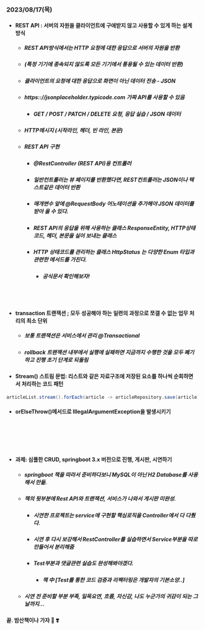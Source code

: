 ### 2023/08/17(목)
* #### REST API : 서버의 자원을 클라이언트에 구애받지 않고 사용할 수 있게 하는 설계 방식
  * ##### REST API방식에서는 HTTP 요청에 대한 응답으로 서버의 자원을 반환
  * ##### (특정 기기에 종속되지 않도록 모든 기기에서 통용될 수 있는 데이터 반환)
  * ##### 클라이언트의 요청에 대한 응답으로 화면이 아닌 데이터 전송 - JSON
  * ##### https:://jsonplaceholder.typicode.com 가짜 API를 사용할 수 있음
    * ##### GET / POST / PATCH / DELETE 요청, 응답 실습 / JSON 데이터
  * ##### HTTP메시지 (시작라인, 헤더, 빈 라인, 본문) <br>
  * ##### REST API 구현
    * ##### @RestController (REST API)용 컨트롤러
    * ##### 일반컨트롤러는 뷰 페이지를 반환했다면, REST컨트롤러는 JSON이나 텍스트같은 데어터 반환
    * ##### 매개변수 앞에 @RequestBody 어노테이션을 추가해야 JSON 데이터를 받아 올 수 있다. <br>
    * ##### REST API의 응답을 위해 사용하는 클래스 ResponseEntity, HTTP상태코드, 헤더, 본문을 실어 보내는 클래스
    * ##### HTTP 상태코드를 관리하는 클래스 HttpStatus 는 다양한 Enum 타입과 관련한 메서드를 가진다.
      * ##### 공식문서 확인해보자!<br>
<br>
<br>

* #### transaction 트랜잭션 ; 모두 성공해야 하는 일련의 과정으로 쪼갤 수 없는 업무 처리의 최소 단위
  * ##### 보통 트랜잭션은 서비스에서 관리 @Transactional
  * ##### rollback 트랜잭션 내부에서 실행에 실패하면 지금까지 수행한 것을 모두 폐기하고 진행 초기 단계로 되돌림<br>
* #### Stream() 스트림 문법: 리스트와 같은 자료구조에 저장된 요소를 하나씩 순회하면서 처리하는 코드 패턴 
```java
articleList.stream().forEach(article -> articleRepository.save(article));
```
* #### orElseThrow()메서드로 IllegalArgumentException을 발생시키기

<br>
<br>
<br>
<br>

* #### 과제: 심플한 CRUD, springboot 3.x 버전으로 진행, 게시판, 시연하기
  * ##### springboot 책을 따라서 준비하다보니 MySQL이 아닌 H2 Database를 사용해서 만듦.
  * ##### 책의 뒷부분에 Rest API와 트랜잭션, 서비스가 나와서 게시판 미완성.
    * ##### 시연한 프로젝트는 service에 구현할 핵심로직을 Controller에서 다 다뤘다.
    * ##### 시연 후 다시 보강해서 RestController를 실습하면서 Service부분을 따로 만들어서 분리해줌 <br>
    
    * ##### Test부분과 댓글관련 실습도 완성해봐야겠다.
      * ##### 책 中 [Test를 통한 코드 검증과 리팩터링은 개발자의 기본소양..] <br>
  * ##### 시연 전 준비할 부분 부족, 일목요연, 흐름, 자신감, 나도 누군가의 귀감이 되는 그 날까지...
 
####  끝. 밤산책이나 가자 🐶 ❣️

